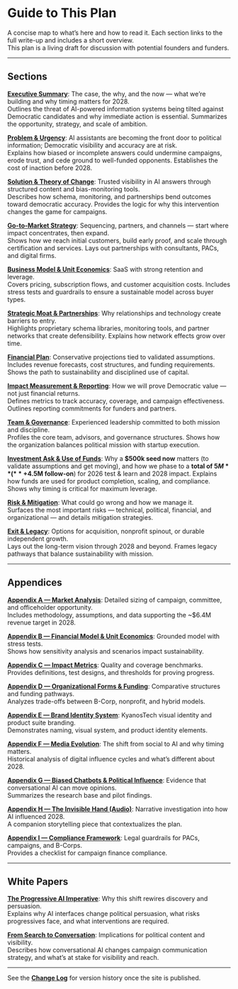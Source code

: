 
# Guide to This Plan

A concise map to what’s here and how to read it. Each section links to the full write-up and includes a short overview.  
This plan is a living draft for discussion with potential founders and funders.

---

## Sections

[**Executive Summary**](sections/executive-summary/index.md): The case, the why, and the now — what we’re building and why timing matters for 2028.  
Outlines the threat of AI-powered information systems being tilted against Democratic candidates and why immediate action is essential. Summarizes the opportunity, strategy, and scale of ambition.  

[**Problem & Urgency**](sections/market-financial-opportunity/index.md): AI assistants are becoming the front door to political information; Democratic visibility and accuracy are at risk.  
Explains how biased or incomplete answers could undermine campaigns, erode trust, and cede ground to well-funded opponents. Establishes the cost of inaction before 2028.  

[**Solution & Theory of Change**](sections/product-strategy-technology/index.md): Trusted visibility in AI answers through structured content and bias-monitoring tools.  
Describes how schema, monitoring, and partnerships bend outcomes toward democratic accuracy. Provides the logic for why this intervention changes the game for campaigns.  

[**Go-to-Market Strategy**](sections/go-to-market-strategy/index.md): Sequencing, partners, and channels — start where impact concentrates, then expand.  
Shows how we reach initial customers, build early proof, and scale through certification and services. Lays out partnerships with consultants, PACs, and digital firms.  

[**Business Model & Unit Economics**](sections/business-model-unit-economics/index.md): SaaS with strong retention and leverage.  
Covers pricing, subscription flows, and customer acquisition costs. Includes stress tests and guardrails to ensure a sustainable model across buyer types.  

[**Strategic Moat & Partnerships**](sections/strategic-moat-partnerships/index.md): Why relationships and technology create barriers to entry.  
Highlights proprietary schema libraries, monitoring tools, and partner networks that create defensibility. Explains how network effects grow over time.  

[**Financial Plan**](sections/financial-plan/index.md): Conservative projections tied to validated assumptions.  
Includes revenue forecasts, cost structures, and funding requirements. Shows the path to sustainability and disciplined use of capital.  

[**Impact Measurement & Reporting**](sections/impact-measurement-reporting/index.md): How we will prove Democratic value — not just financial returns.  
Defines metrics to track accuracy, coverage, and campaign effectiveness. Outlines reporting commitments for funders and partners.  

[**Team & Governance**](sections/team-governance/index.md): Experienced leadership committed to both mission and discipline.  
Profiles the core team, advisors, and governance structures. Shows how the organization balances political mission with startup execution.  

[**Investment Ask & Use of Funds**](sections/investment-ask-use-of-funds/index.md): Why a **$500k seed now** matters (to validate assumptions and get moving), and how we phase to a **total of $5M** (**+$4.5M follow-on**) for 2026 test & learn and 2028 impact.
Explains how funds are used for product completion, scaling, and compliance. Shows why timing is critical for maximum leverage.  

[**Risk & Mitigation**](sections/section-11-risk-analysis/index.md): What could go wrong and how we manage it.  
Surfaces the most important risks — technical, political, financial, and organizational — and details mitigation strategies.  

[**Exit & Legacy**](sections/section-16-long-term-vision-exit-strategy/index.md): Options for acquisition, nonprofit spinout, or durable independent growth.  
Lays out the long-term vision through 2028 and beyond. Frames legacy pathways that balance sustainability with mission.  

---

## Appendices

[**Appendix A — Market Analysis**](appendices/appendix-b/index.md): Detailed sizing of campaign, committee, and officeholder opportunity.  
Includes methodology, assumptions, and data supporting the ~$6.4M revenue target in 2028.  

[**Appendix B — Financial Model & Unit Economics**](appendices/appendix-b/index.md): Grounded model with stress tests.  
Shows how sensitivity analysis and scenarios impact sustainability.  

[**Appendix C — Impact Metrics**](appendices/appendix-c/index.md): Quality and coverage benchmarks.  
Provides definitions, test designs, and thresholds for proving progress.  

[**Appendix D — Organizational Forms & Funding**](appendices/appendix-d/index.md): Comparative structures and funding pathways.  
Analyzes trade-offs between B-Corp, nonprofit, and hybrid models.  

[**Appendix E — Brand Identity System**](appendices/appendix-e/index.md): KyanosTech visual identity and product suite branding.  
Demonstrates naming, visual system, and product identity elements.  

[**Appendix F — Media Evolution**](appendices/appendix-f-the-evolution-of-online-media-political-influence/index.md): The shift from social to AI and why timing matters.  
Historical analysis of digital influence cycles and what’s different about 2028.  

[**Appendix G — Biased Chatbots & Political Influence**](appendices/appendix-g-biased-chatbots-and-political-influence/index.md): Evidence that conversational AI can move opinions.  
Summarizes the research base and pilot findings.  

[**Appendix H — The Invisible Hand (Audio)**](appendices/appendix-h-the-invisible-hand-audio-investigation/index.md): Narrative investigation into how AI influenced 2028.  
A companion storytelling piece that contextualizes the plan.  

[**Appendix I — Compliance Framework**](appendices/appendix-i-campaign-finance-compliance-framework/index.md): Legal guardrails for PACs, campaigns, and B-Corps.  
Provides a checklist for campaign finance compliance.  

---

## White Papers

[**The Progressive AI Imperative**](white-papers/progressive-ai-imperative/index.md): Why this shift rewires discovery and persuasion.  
Explains why AI interfaces change political persuasion, what risks progressives face, and what interventions are required.  

[**From Search to Conversation**](white-papers/from-search-to-conversation/index.md): Implications for political content and visibility.  
Describes how conversational AI changes campaign communication strategy, and what’s at stake for visibility and reach.  

---

See the [**Change Log**](changelog/index.md) for version history once the site is published.


